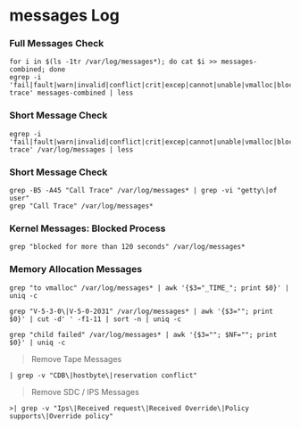 # messages Log

### Full Messages Check
```
for i in $(ls -1tr /var/log/messages*); do cat $i >> messages-combined; done
egrep -i 'fail|fault|warn|invalid|conflict|crit|excep|cannot|unable|vmalloc|blocked|call trace' messages-combined | less
```


### Short Message Check
```
egrep -i 'fail|fault|warn|invalid|conflict|crit|excep|cannot|unable|vmalloc|blocked|call trace' /var/log/messages | less
```


### Short Message Check

```
grep -B5 -A45 "Call Trace" /var/log/messages* | grep -vi "getty\|of user"
grep "Call Trace" /var/log/messages*
```


### Kernel Messages: Blocked Process
```
grep "blocked for more than 120 seconds" /var/log/messages*
```



### Memory Allocation Messages

```
grep "to vmalloc" /var/log/messages* | awk '{$3="_TIME_"; print $0}' | uniq -c

grep "V-5-3-0\|V-5-0-2031" /var/log/messages* | awk '{$3=""; print $0}' | cut -d' ' -f1-11 | sort -n | uniq -c

grep "child failed" /var/log/messages* | awk '{$3=""; $NF=""; print $0}' | uniq -c
```

> Remove Tape Messages
```
| grep -v "CDB\|hostbyte\|reservation conflict"
```

> Remove SDC / IPS Messages
```
>| grep -v "Ips\|Received request\|Received Override\|Policy supports\|Override policy"
```
